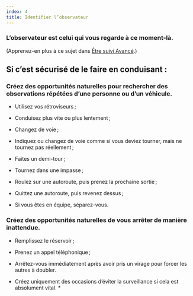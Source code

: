 ```yaml
---
index: 4
title: Identifier l’observateur
---
```

### L’observateur est celui qui vous regarde à ce moment-là.

(Apprenez-en plus à ce sujet dans [Être suivi Avancé](umbrella://work/being-followed/advanced).)

## Si c’est sécurisé de le faire en conduisant :

### Créez des opportunités naturelles pour rechercher des observations répétées d’une personne ou d’un véhicule.

*   Utilisez vos rétroviseurs ;

*   Conduisez plus vite ou plus lentement ;

*   Changez de voie ;

*   Indiquez ou changez de voie comme si vous deviez tourner, mais ne tournez pas réellement ;

*   Faites un demi-tour ;

*   Tournez dans une impasse ;

*   Roulez sur une autoroute, puis prenez la prochaine sortie ;

*   Quittez une autoroute, puis revenez dessus ;

*   Si vous êtes en équipe, séparez-vous.

### Créez des opportunités naturelles de vous arrêter de manière inattendue.

*   Remplissez le réservoir ;

*   Prenez un appel téléphonique ;

*   Arrêtez-vous immédiatement après avoir pris un virage pour forcer les autres à doubler.

* Créez uniquement des occasions d’éviter la surveillance si cela est absolument vital. *